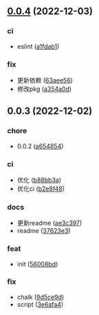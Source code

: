 ## [0.0.4](https://github.com/galaxy-s10/babel-plugin-import-billd/compare/v0.0.3...v0.0.4) (2022-12-03)


### ci

* eslint ([a1fdab1](https://github.com/galaxy-s10/babel-plugin-import-billd/commit/a1fdab164127fa6207b6c34b14c84a006a177ae1))

### fix

* 更新依赖 ([63aee56](https://github.com/galaxy-s10/babel-plugin-import-billd/commit/63aee56cfc39e779dd41d82c1b89117e908a3e72))
* 修改pkg ([a354a0d](https://github.com/galaxy-s10/babel-plugin-import-billd/commit/a354a0df8bcbba17c23258ac760ca8da3d2bf673))



## 0.0.3 (2022-12-02)


### chore

* 0.0.2 ([a654854](https://github.com/galaxy-s10/babel-plugin-import-billd/commit/a654854eca1cbdca06c6155d2b7baf415f0793b6))

### ci

* 优化 ([b88bb3a](https://github.com/galaxy-s10/babel-plugin-import-billd/commit/b88bb3a6d8f1a7519b044984e3dd003f61fd0bb5))
* 优化ci ([b2e8f48](https://github.com/galaxy-s10/babel-plugin-import-billd/commit/b2e8f489b364291d6cf8b296d2ff147289d767c7))

### docs

* 更新readme ([ae3c397](https://github.com/galaxy-s10/babel-plugin-import-billd/commit/ae3c3971e1639dfa79bfd966d3a2c9ed6f460be9))
* readme ([37623e3](https://github.com/galaxy-s10/babel-plugin-import-billd/commit/37623e3ace44abf9ae14a0a85acb4f62b8c61128))

### feat

* init ([56008bd](https://github.com/galaxy-s10/babel-plugin-import-billd/commit/56008bd1b3c6e28cc68b6b8a18ab9d49d588c406))

### fix

* chalk ([9d5ce9d](https://github.com/galaxy-s10/babel-plugin-import-billd/commit/9d5ce9db7bd8dc7a06d6220628015cb34185d596))
* script ([3e6afa4](https://github.com/galaxy-s10/babel-plugin-import-billd/commit/3e6afa43319f5446624d84875a0c7054b5d835b0))



